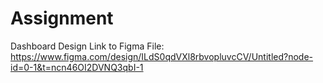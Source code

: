 # Assignment
Dashboard Design
Link to Figma File: https://www.figma.com/design/ILdS0qdVXl8rbvopluvcCV/Untitled?node-id=0-1&t=ncn46OI2DVNQ3qbI-1

